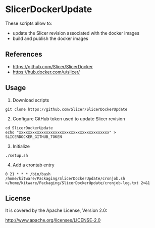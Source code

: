 # SlicerDockerUpdate

These scripts allow to:
* update the Slicer revision associated with the docker images
* build and publish the docker images

## References

* https://github.com/Slicer/SlicerDocker
* https://hub.docker.com/u/slicer/

## Usage

1. Download scripts

  ```
  git clone https://github.com/Slicer/SlicerDockerUpdate
  ```

2. Configure GitHub token used to update Slicer revision

  ```
  cd SlicerDockerUpdate
  echo "xxxxxxxxxxxxxxxxxxxxxxxxxxxxxxxxxxxxxxxx" > SLICERDOCKER_GITHUB_TOKEN
  ```

3. Initialize

  ```
  ./setup.sh
  ```

4. Add a crontab entry

  ```
  0 21 * * * /bin/bash /home/kitware/Packaging/SlicerDockerUpdate/cronjob.sh >/home/kitware/Packaging/SlicerDockerUpdate/cronjob-log.txt 2>&1
  ```

## License

It is covered by the Apache License, Version 2.0:

http://www.apache.org/licenses/LICENSE-2.0
